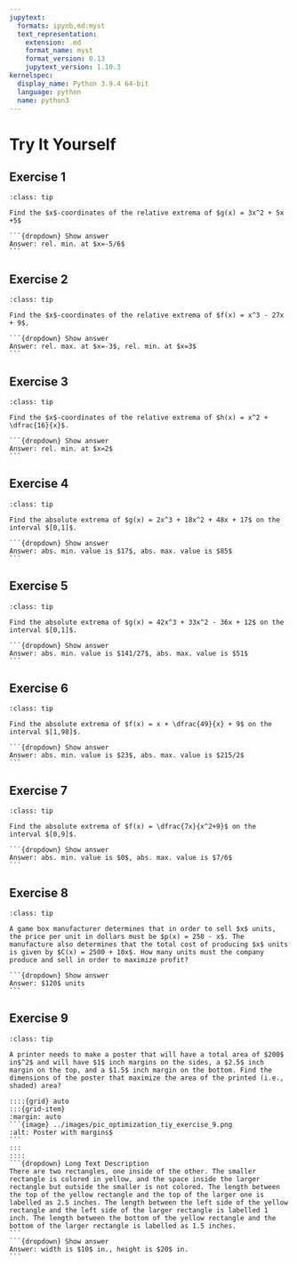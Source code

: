 ```yaml
---
jupytext:
  formats: ipynb,md:myst
  text_representation:
    extension: .md
    format_name: myst
    format_version: 0.13
    jupytext_version: 1.10.3
kernelspec:
  display_name: Python 3.9.4 64-bit
  language: python
  name: python3
---
```

# Try It Yourself

## Exercise 1
````{admonition} Relative extrema
:class: tip

Find the $x$-coordinates of the relative extrema of $g(x) = 3x^2 + 5x +5$

```{dropdown} Show answer
Answer: rel. min. at $x=-5/6$
```
````


## Exercise 2
````{admonition} Relative extrema
:class: tip

Find the $x$-coordinates of the relative extrema of $f(x) = x^3 - 27x + 9$.

```{dropdown} Show answer
Answer: rel. max. at $x=-3$, rel. min. at $x=3$
```
````


## Exercise 3
````{admonition} Relative extrema
:class: tip

Find the $x$-coordinates of the relative extrema of $h(x) = x^2 + \dfrac{16}{x}$.

```{dropdown} Show answer
Answer: rel. min. at $x=2$
```
````


## Exercise 4
````{admonition} Absolute extrema
:class: tip

Find the absolute extrema of $g(x) = 2x^3 + 18x^2 + 48x + 17$ on the interval $[0,1]$.

```{dropdown} Show answer
Answer: abs. min. value is $17$, abs. max. value is $85$
```
````


## Exercise 5
````{admonition} Absolute extrema
:class: tip

Find the absolute extrema of $g(x) = 42x^3 + 33x^2 - 36x + 12$ on the interval $[0,1]$.

```{dropdown} Show answer
Answer: abs. min. value is $141/27$, abs. max. value is $51$
```
````


## Exercise 6
````{admonition} Absolute extrema
:class: tip

Find the absolute extrema of $f(x) = x + \dfrac{49}{x} + 9$ on the interval $[1,98]$.

```{dropdown} Show answer
Answer: abs. min. value is $23$, abs. max. value is $215/2$
```
````


## Exercise 7
````{admonition} Absolute extrema
:class: tip

Find the absolute extrema of $f(x) = \dfrac{7x}{x^2+9}$ on the interval $[0,9]$.

```{dropdown} Show answer
Answer: abs. min. value is $0$, abs. max. value is $7/6$
```
````

## Exercise 8
````{admonition} Maximize profit
:class: tip

A game box manufacturer determines that in order to sell $x$ units, the price per unit in dollars must be $p(x) = 250 - x$. The manufacture also determines that the total cost of producing $x$ units is given by $C(x) = 2500 + 10x$. How many units must the company produce and sell in order to maximize profit?

```{dropdown} Show answer
Answer: $120$ units
```
````


## Exercise 9
`````{admonition} Maximize area
:class: tip

A printer needs to make a poster that will have a total area of $200$ in$^2$ and will have $1$ inch margins on the sides, a $2.5$ inch margin on the top, and a $1.5$ inch margin on the bottom. Find the  dimensions of the poster that maximize the area of the printed (i.e., shaded) area?

::::{grid} auto
:::{grid-item}
:margin: auto
```{image} ../images/pic_optimization_tiy_exercise_9.png
:alt: Poster with margins$
```
:::
::::
```{dropdown} Long Text Description
There are two rectangles, one inside of the other. The smaller rectangle is colored in yellow, and the space inside the larger rectangle but outside the smaller is not colored. The length between the top of the yellow rectangle and the top of the larger one is labelled as 2.5 inches. The length between the left side of the yellow rectangle and the left side of the larger rectangle is labelled 1 inch. The length between the bottom of the yellow rectangle and the bottom of the larger rectangle is labelled as 1.5 inches.
```
```{dropdown} Show answer
Answer: width is $10$ in., height is $20$ in.
```
`````

<!--
```{code-cell}
:tags: [remove-cell]

%load_ext itikz
```

```{code-cell}
:tags: [remove-input]

%%itikz
\documentclass[tikz]{standalone}
\usetikzlibrary{arrows}
\usetikzlibrary{arrows.meta}

\begin{document}
\def\bbWidth{6}
\def\bbHeight{4.5}
\def\bbSideMargin{1.0}
\def\bbTopMargin{1.1}
\def\bbBottomMargin{0.9}
\begin{tikzpicture}[scale=1.4]
\draw [thick,fill=white] (0,0) rectangle (\bbWidth,\bbHeight);
\draw [thick,fill=yellow] (\bbSideMargin,\bbBottomMargin) rectangle (\bbWidth - \bbSideMargin, \bbHeight - \bbTopMargin);
%\draw [<->] (0,\bbHeight + 0.25) -- +(\bbWidth,0) node [midway,fill=white] {$x$};
\draw [<-] (0,\bbHeight/2) -- +(-0.5,0); 
\draw [<-] (\bbSideMargin,\bbHeight/2) -- +(0.5,0);
\node at (\bbSideMargin/2,\bbHeight/2) {\large 1 in.};

\draw [<-] (\bbWidth - \bbSideMargin,\bbHeight/2) -- +(-0.5,0); 
\draw [<-] (\bbWidth,\bbHeight/2) -- +(0.5,0);
\node at (\bbWidth - \bbSideMargin/2,\bbHeight/2) {\small 1 in.};

\draw [<->] (\bbWidth/2,\bbHeight) -- +(0,-\bbTopMargin) node [midway,fill=white] {\large 2.5 in.};

\draw [<->] (\bbWidth/2,0) -- +(0,\bbBottomMargin) node [midway,fill=white] {\large 1.5 in.};
\end{tikzpicture}
\end{document}
```
-->


